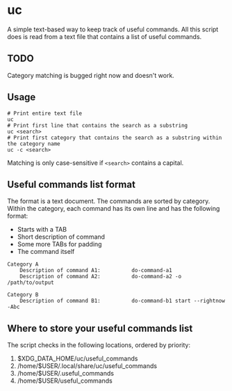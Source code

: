 # uc

A simple text-based way to keep track of useful commands. All this script does is read from a text file that contains a list of useful commands.

## TODO

Category matching is bugged right now and doesn't work.

## Usage

```shell
# Print entire text file
uc
# Print first line that contains the search as a substring
uc <search>
# Print first category that contains the search as a substring within the category name
uc -c <search>
```

Matching is only case-sensitive if `<search>` contains a capital.

## Useful commands list format

The format is a text document. The commands are sorted by category. Within the category, each command has its own line and has the following format:

- Starts with a TAB
- Short description of command
- Some more TABs for padding
- The command itself

```text
Category A
    Description of command A1:          do-command-a1
    Description of command A2:          do-command-a2 -o /path/to/output

Category B
    Description of command B1:          do-command-b1 start --rightnow -Abc
```

## Where to store your useful commands list

The script checks in the following locations, ordered by priority:

1. $XDG_DATA_HOME/uc/useful_commands
2. /home/$USER/.local/share/uc/useful_commands
3. /home/$USER/.useful_commands
4. /home/$USER/useful_commands
